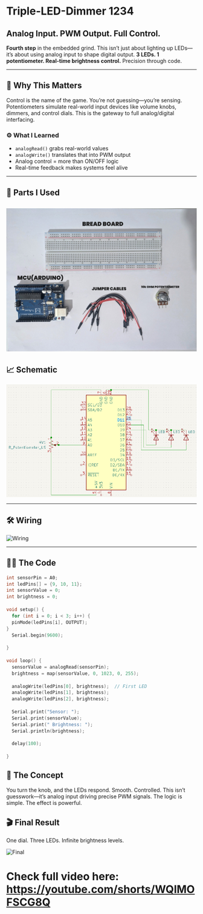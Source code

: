# Triple-LED-Dimmer 1234
## Analog Input. PWM Output. Full Control.

**Fourth step** in the embedded grind. This isn’t just about lighting up LEDs—it’s about using analog input to shape digital output. **3 LEDs. 1 potentiometer. Real-time brightness control.** Precision through code.

---

## 🧭 Why This Matters 

Control is the name of the game. You’re not guessing—you’re sensing. Potentiometers simulate real-world input devices like volume knobs, dimmers, and control dials. This is the gateway to full analog/digital interfacing.

### ⚙️ What I Learned

- `analogRead()` grabs real-world values  
- `analogWrite()` translates that into PWM output  
- Analog control = more than ON/OFF logic  
- Real-time feedback makes systems feel alive  

---

## 🔩 Parts I Used

![Components](Components.jpg)
---

## 📈 Schematic

![Schematic](Schematic.png)

---

## 🛠️ Wiring

![Wiring](Wiring.gif)

---

## 👨‍💻 The Code

```cpp
int sensorPin = A0;
int ledPins[] = {9, 10, 11};
int sensorValue = 0;
int brightness = 0;

void setup() {
  for (int i = 0; i < 3; i++) {
  pinMode(ledPins[i], OUTPUT);
}
  Serial.begin(9600);

}

void loop() {
  sensorValue = analogRead(sensorPin);
  brightness = map(sensorValue, 0, 1023, 0, 255);

  analogWrite(ledPins[0], brightness);  // First LED
  analogWrite(ledPins[1], brightness);
  analogWrite(ledPins[2], brightness);

  Serial.print("Sensor: ");
  Serial.print(sensorValue);
  Serial.print(" Brightness: ");
  Serial.println(brightness);

  delay(100);

}
```

## 🧠 The Concept
You turn the knob, and the LEDs respond. Smooth. Controlled. This isn’t guesswork—it’s analog input driving precise PWM signals. The logic is simple. The effect is powerful.

## 🎬 Final Result
One dial. Three LEDs. Infinite brightness levels.

![Final](Final_Result.gif)


# Check full video here: https://youtube.com/shorts/WQlMOFSCG8Q
